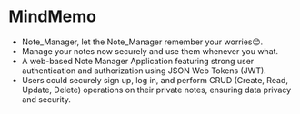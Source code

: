 # MindMemo

- Note_Manager, let the Note_Manager remember your worries😊.
- Manage your notes now securely and use them whenever you what.
- A web-based Note Manager Application featuring strong user
authentication and authorization using JSON Web Tokens (JWT).
- Users could securely sign up, log in, and perform CRUD (Create,
Read, Update, Delete) operations on their private notes, ensuring
data privacy and security.
